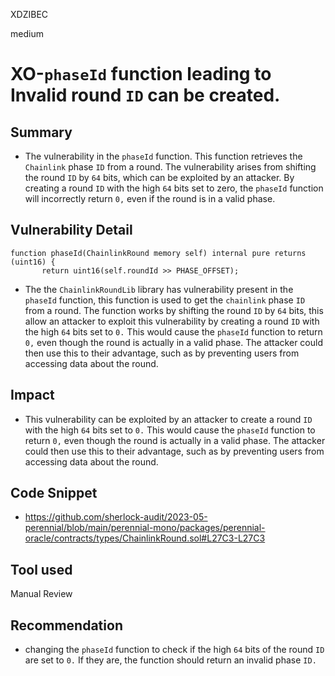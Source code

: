 XDZIBEC

medium

# XO-`phaseId` function leading to Invalid round `ID` can be created.

## Summary
- The vulnerability in the `phaseId` function. This function retrieves the `Chainlink` phase `ID` from a round. The vulnerability arises from shifting the round `ID` by `64` bits, which can be exploited by an attacker. By creating a round `ID` with the high `64` bits set to zero, the `phaseId` function will incorrectly return `0,` even if the round is in a valid phase. 
## Vulnerability Detail
 ```solidity
function phaseId(ChainlinkRound memory self) internal pure returns (uint16) {
        return uint16(self.roundId >> PHASE_OFFSET);
 
```   
- The  the `ChainlinkRoundLib` library has vulnerability present in the `phaseId` function, this function is used to get the `chainlink` phase `ID` from a round. The function works by shifting the round `ID` by `64` bits, this allow an attacker to exploit this vulnerability by creating a round `ID` with the high `64` bits set to `0.` This would cause the `phaseId` function to return `0,` even though the round is actually in a valid phase. The attacker could then use this to their advantage, such as by preventing users from accessing data about the round. 
## Impact
- This vulnerability can be exploited by an attacker to create a round `ID` with the high `64` bits set to `0.` This would cause the `phaseId` function to return `0,` even though the round is actually in a valid phase. The attacker could then use this to their advantage, such as by preventing users from accessing data about the round.
## Code Snippet
- https://github.com/sherlock-audit/2023-05-perennial/blob/main/perennial-mono/packages/perennial-oracle/contracts/types/ChainlinkRound.sol#L27C3-L27C3
## Tool used

Manual Review

## Recommendation
- changing the `phaseId` function to check if the high `64` bits of the round `ID` are set to `0.` If they are, the function should return an invalid phase `ID.`